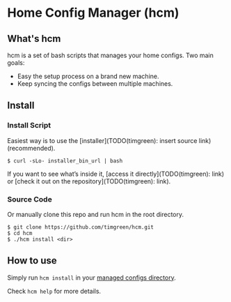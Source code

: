 # Home Config Manager (hcm)

## What's hcm

hcm is a set of bash scripts that manages your home configs. Two main goals:

   * Easy the setup process on a brand new machine.
   * Keep syncing the configs between multiple machines.

## Install

### Install Script
Easiest way is to use the [installer](TODO(timgreen): insert source link) (recommended).

    $ curl -sLo- installer_bin_url | bash

If you want to see what’s inside it, [access it directly](TODO(timgreen): link) or [check it out on the repository](TODO(timgreen): link).

### Source Code
Or manually clone this repo and run hcm in the root directory.

    $ git clone https://github.com/timgreen/hcm.git
    $ cd hcm
    $ ./hcm install <dir>

## How to use

Simply run `hcm install` in your [managed configs directory](ADVANCED.md#managed-configs-directory-mcd).

Check `hcm help` for more details.
